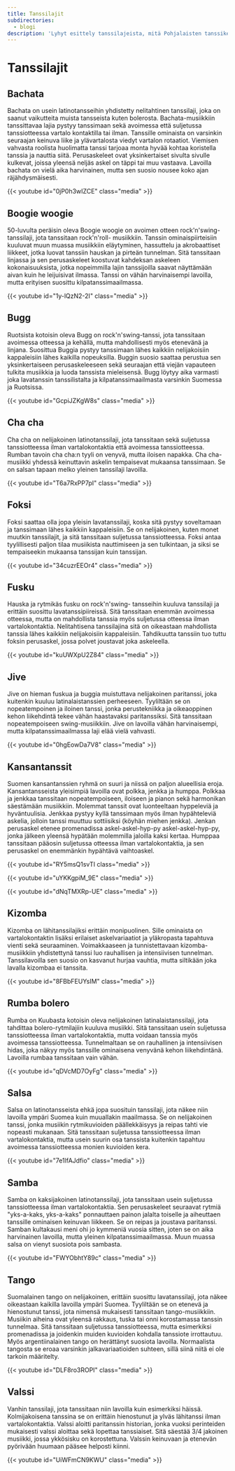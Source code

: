```yaml
---
title: Tanssilajit
subdirectories:
  - blogi
description: 'Lyhyt esittely tanssilajeista, mitä Pohjalaisten tanssikerho ja Hämäläis-Osakunnan tanssikerho opettaa.'
---
```

# Tanssilajit

## Bachata

Bachata on usein latinotansseihin yhdistetty nelitahtinen tanssilaji, joka on saanut vaikutteita muista tansseista kuten bolerosta. Bachata-musiikkiin tanssittavaa lajia pystyy tanssimaan sekä avoimessa että suljetussa tanssiotteessa vartalo kontaktilla tai ilman. Tanssille ominaista on varsinkin seuraajan keinuva liike ja ylävartalosta viedyt vartalon rotaatiot. Viemisen vahvasta roolista huolimatta tanssi tarjoaa monta hyvää kohtaa koristella tanssia ja nauttia siitä. Perusaskeleet ovat yksinkertaiset sivulta sivulle kulkevat, joissa yleensä neljäs askel on täppi tai muu vastaava. Lavoilla bachata on vielä aika harvinainen, mutta sen suosio nousee koko ajan räjähdysmäisesti. 

{{< youtube id="0jP0h3wIZCE" class="media" >}}

## Boogie woogie

50-luvulta peräisin oleva Boogie woogie on avoimen otteen rock'n'swing-tanssilaji, jota tanssitaan rock'n'roll- musiikkiin. Tanssin ominaispiirteisiin kuuluvat muun muassa musiikkiin eläytyminen, hassuttelu ja akrobaattiset liikkeet, jotka luovat tanssiin hauskan ja pirteän tunnelman. Sitä tanssitaan linjassa ja sen perusaskeleet koostuvat kahdeksan askeleen kokonaisuuksista, jotka nopeimmilla lajin tanssijoilla saavat näyttämään aivan kuin he leijuisivat ilmassa. Tanssi on vähän harvinaisempi lavoilla, mutta erityisen suosittu kilpatanssimaailmassa. 

{{< youtube id="1y-lQzN2-2I" class="media" >}}

## Bugg

Ruotsista kotoisin oleva Bugg on rock'n'swing-tanssi, jota tanssitaan avoimessa otteessa ja kehällä, mutta mahdollisesti myös etenevänä ja linjana. Suosittua Buggia pystyy tanssimaan lähes kaikkiin nelijakoisiin kappaleisiin lähes kaikilla nopeuksilla. Buggin suosio saattaa perustua sen yksinkertaiseen perusaskeleeseen sekä seuraajan että viejän vapauteen tulkita musiikkia ja luoda tanssista mieleisensä. Bugg löytyy aika varmasti joka lavatanssin tanssilistalta ja kilpatanssimaailmasta varsinkin Suomessa ja Ruotsissa.

{{< youtube id="GcpiJZKgW8s" class="media" >}}

## Cha cha

Cha cha on nelijakoinen latinotanssilaji, jota tanssitaan sekä suljetussa tanssiotteessa ilman vartalokontaktia että avoimessa tanssiotteessa. Rumban tavoin cha cha:n tyyli on venyvä, mutta iloisen napakka. Cha cha-musiikki yhdessä keinuttavin askelin tempaisevat mukaansa tanssimaan. Se on salsan tapaan melko yleinen tanssilaji lavoilla.

{{< youtube id="T6a7RxPP7pI" class="media" >}}

## Foksi

Foksi saattaa olla jopa yleisin lavatanssilaji, koska sitä pystyy soveltamaan ja tanssimaan lähes kaikkiin kappaleisiin. Se on nelijakoinen, kuten monet muutkin tanssilajit, ja sitä tanssitaan suljetussa tanssiotteessa. Foksi antaa tyylillisesti paljon tilaa musiikista nauttimiseen ja sen tulkintaan, ja siksi se tempaiseekin mukaansa tanssijan kuin tanssijan.

{{< youtube id="34cuzrEEOr4" class="media" >}}

## Fusku

Hauska ja rytmikäs fusku on rock'n'swing- tansseihin kuuluva tanssilaji ja erittäin suosittu lavatanssipiireissä. Sitä tanssitaan enemmän avoimessa otteessa, mutta on mahdollista tanssia myös suljetussa otteessa ilman vartalokontaktia. Nelitahtisena tanssilajina sitä on oikeastaan mahdollista tanssia lähes kaikkiin nelijakoisiin kappaleisiin. Tahdikuutta tanssiin tuo tuttu foksin perusaskel, jossa polvet joustavat joka askeleella. 

{{< youtube id="kuUWXpU2Z84" class="media" >}}

## Jive

Jive on hieman fuskua ja buggia muistuttava nelijakoinen paritanssi, joka kuitenkin kuuluu latinalaistanssien perheeseen. Tyyliltään se on nopeatempoinen ja iloinen tanssi, jonka perustekniikka ja oikeaoppinen kehon liikehdintä tekee vähän haastavaksi paritanssiksi. Sitä tanssitaan nopeatempoiseen swing-musiikkiin. Jive on lavoilla vähän harvinaisempi, mutta kilpatanssimaailmassa laji elää vielä vahvasti.

{{< youtube id="0hgEowDa7V8" class="media" >}}

## Kansantanssit

Suomen kansantanssien ryhmä on suuri ja niissä on paljon alueellisia eroja. Kansantansseista yleisimpiä lavoilla ovat polkka, jenkka ja humppa. Polkkaa ja jenkkaa tanssitaan nopeatempoiseen, iloiseen ja pianon sekä harmonikan säestämään musiikkiin. Molemmat tanssit ovat luonteeltaan hyppeleviä ja hyväntuulisia. Jenkkaa pystyy kyllä tanssimaan myös ilman hypähteleviä askelia, jolloin tanssi muuttuu sottiisiksi (köyhän miehen jenkka). Jenkan perusaskel etenee promenadissa askel-askel-hyp-py askel-askel-hyp-py, jonka jälkeen yleensä hypätään molemmilla jaloilla kaksi kertaa. Humppaa tanssitaan pääosin suljetussa otteessa ilman vartalokontaktia, ja sen perusaskel on enemmänkin hypähtävä vaihtoaskel. 

{{< youtube id="RY5msQ1svTI class="media" >}}

{{< youtube id="uYKKgpiM_9E" class="media" >}}

{{< youtube id="dNqTMXRp-UE" class="media" >}}

## Kizomba

Kizomba on lähitanssilajiksi erittäin monipuolinen. Sille ominaista on vartalokontaktin lisäksi erilaiset askelvariaatiot ja yläkropasta tapahtuva vienti sekä seuraaminen. Voimakkaaseen ja tunnistettavaan kizomba-musiikkiin yhdistettynä tanssi luo rauhallisen ja intensiivisen tunnelman. Tanssilavoilla sen suosio on kasvanut hurjaa vauhtia, mutta siltikään joka lavalla kizombaa ei tanssita. 

{{< youtube id="8FBbFEUYsIM" class="media" >}}

## Rumba bolero

Rumba on Kuubasta kotoisin oleva nelijakoinen latinalaistanssilaji, jota tahdittaa bolero-rytmilajiin kuuluva musiikki. Sitä tanssitaan usein suljetussa tanssiotteessa ilman vartalokontaktia, mutta voidaan tanssia myös avoimessa tanssiotteessa. Tunnelmaltaan se on rauhallinen ja intensiivisen hidas, joka näkyy myös tanssille ominaisena venyvänä kehon liikehdintänä. Lavoilla rumbaa tanssitaan vain vähän. 

{{< youtube id="qDVcMD7OyFg" class="media" >}}

## Salsa

Salsa on latinotansseista ehkä jopa suosituin tanssilaji, jota näkee niin lavoilla ympäri Suomea kuin muuallakin maailmassa. Se on nelijakoinen tanssi, jonka musiikin rytmikuvioiden päällekkäisyys ja reipas tahti vie nopeasti mukanaan. Sitä tanssitaan suljetussa tanssiotteessa ilman vartalokontaktia, mutta usein suurin osa tanssista kuitenkin tapahtuu avoimessa tanssiotteessa monien kuvioiden kera. 

{{< youtube id="7e1lfAJdfio" class="media" >}}

## Samba

Samba on kaksijakoinen latinotanssilaji, jota tanssitaan usein suljetussa tanssiotteessa ilman vartalokontaktia. Sen perusaskeleet seuraavat rytmiä "yks-a-kaks, yks-a-kaks" ponnauttaen painon jalalta toiselle ja aiheuttaen tanssille ominaisen keinuvan liikkeen. Se on reipas ja joustava paritanssi. Samban kultakausi meni ohi jo kymmeniä vuosia sitten, joten se on aika harvinainen lavoilla, mutta yleinen kilpatanssimaailmassa. Muun muassa salsa on vienyt suosiota pois sambasta.

{{< youtube id="FWYObhtY89c" class="media" >}} 

## Tango

Suomalainen tango on nelijakoinen, erittäin suosittu lavatanssilaji, jota näkee oikeastaan kaikilla lavoilla ympäri Suomea. Tyyliltään se on etenevä ja hienostunut tanssi, jota nimensä mukaisesti tanssitaan tango-musiikkiin. Musiikin aiheina ovat yleensä rakkaus, tuska tai onni korostamassa tanssin tunnelmaa. Sitä tanssitaan suljetussa tanssiotteessa, mutta esimerkiksi promenadissa ja joidenkin muiden kuvioiden kohdalla tanssiote irrottautuu. Myös argentiinalainen tango on herättänyt suosiota lavoilla. Normaalista tangosta se eroaa varsinkin jalkavariaatioiden suhteen, sillä siinä niitä ei ole tarkoin määritelty. 

{{< youtube id="DLF8ro3ROPI" class="media" >}} 

## Valssi

Vanhin tanssilaji, jota tanssitaan niin lavoilla kuin esimerkiksi häissä. Kolmijakoisena tanssina se on erittäin hienostunut ja ylväs lähitanssi ilman vartalokontaktia. Valssi aloitti paritanssin historian, jonka vuoksi perinteiden mukaisesti valssi aloittaa sekä lopettaa tanssiaiset. Sitä säestää 3/4 jakoinen musiikki, jossa ykkösisku on korostettuna. Valssin keinuvaan ja etenevän pyörivään huumaan pääsee helposti kiinni. 

{{< youtube id="UiWFmCN9KWU" class="media" >}}

<!-- 1) minkälainen tanssi, millä kurssilla opetetaan, kuinka yleinen,  -->
